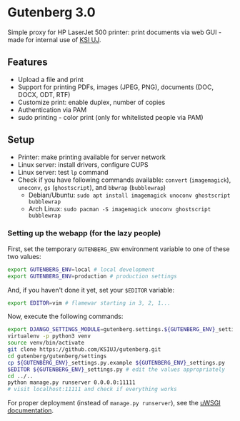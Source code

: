 # Gutenberg 3.0
Simple proxy for HP LaserJet 500 printer: print documents via web GUI - made
for internal use of [KSI UJ](http://ksi.ii.uj.edu.pl). 


## Features
  - Upload a file and print
  - Support for printing PDFs, images (JPEG, PNG), documents (DOC, DOCX, ODT,
    RTF) 
  - Customize print: enable duplex, number of copies
  - Authentication via PAM
  - sudo printing - color print (only for whitelisted people via PAM)

## Setup
  - Printer: make printing available for server network
  - Linux server: install drivers, configure CUPS
  - Linux server: test `lp` command
  - Check if you have following commands available: `convert` (`imagemagick`),
    `unoconv`, `gs` (`ghostscript`), and `bbwrap` (`bubblewrap`) 
    - Debian/Ubuntu: `sudo apt install imagemagick unoconv ghostscript
      bubblewrap`
    - Arch Linux: `sudo pacman -S imagemagick unoconv ghostscript bubblewrap`

### Setting up the webapp (for the lazy people)
First, set the temporary `GUTENBERG_ENV` environment variable to one of these
two values: 
```sh
export GUTENBERG_ENV=local # local development
export GUTENBERG_ENV=production # production settings
```
And, if you haven't done it yet, set your `$EDITOR` variable:
```sh
export EDITOR=vim # flamewar starting in 3, 2, 1...
```
Now, execute the following commands:
```sh
export DJANGO_SETTINGS_MODULE=gutenberg.settings.${GUTENBERG_ENV}_settings
virtualenv -p python3 venv
source venv/bin/activate
git clone https://github.com/KSIUJ/gutenberg.git
cd gutenberg/gutenberg/settings
cp ${GUTENBERG_ENV}_settings.py.example ${GUTENBERG_ENV}_settings.py
$EDITOR ${GUTENBERG_ENV}_settings.py # edit the values appropriately
cd ../..
python manage.py runserver 0.0.0.0:11111
# visit localhost:11111 and check if everything works
```

For proper deployment (instead of `manage.py runserver`), see the
[uWSGI documentation](http://uwsgi-docs.readthedocs.io/en/latest/tutorials/Django_and_nginx.html).  
